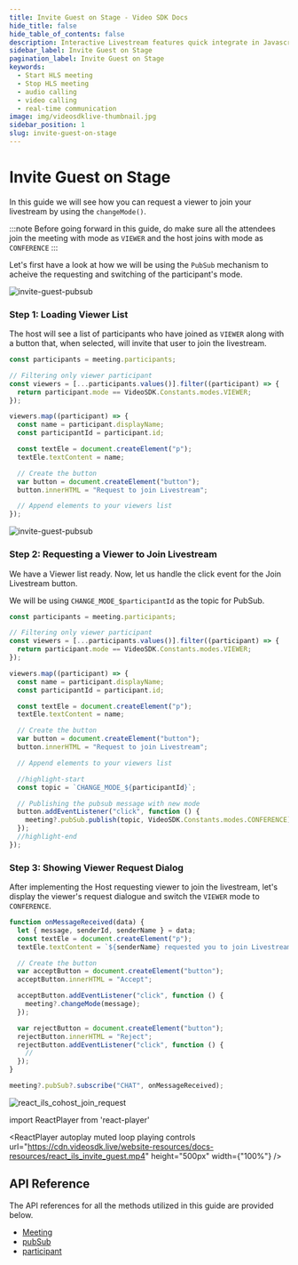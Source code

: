 ```yaml
---
title: Invite Guest on Stage - Video SDK Docs
hide_title: false
hide_table_of_contents: false
description: Interactive Livestream features quick integrate in Javascript, React JS, Android, IOS, React Native, Flutter with Video SDK to add live video & audio conferencing to your applications.
sidebar_label: Invite Guest on Stage
pagination_label: Invite Guest on Stage
keywords:
  - Start HLS meeting
  - Stop HLS meeting
  - audio calling
  - video calling
  - real-time communication
image: img/videosdklive-thumbnail.jpg
sidebar_position: 1
slug: invite-guest-on-stage
---
```


# Invite Guest on Stage

In this guide we will see how you can request a viewer to join your livestream by using the `changeMode()`.

:::note
Before going forward in this guide, do make sure all the attendees join the meeting with mode as `VIEWER` and the host joins with mode as `CONFERENCE`
:::

Let's first have a look at how we will be using the `PubSub` mechanism to acheive the requesting and switching of the participant's mode.

![invite-guest-pubsub](https://cdn.videosdk.live/website-resources/docs-resources/invite_guest_pubsub.png)

### Step 1: Loading Viewer List

The host will see a list of participants who have joined as `VIEWER` along with a button that, when selected, will invite that user to join the livestream.

```js
const participants = meeting.participants;

// Filtering only viewer participant
const viewers = [...participants.values()].filter((participant) => {
  return participant.mode == VideoSDK.Constants.modes.VIEWER;
});

viewers.map((participant) => {
  const name = participant.displayName;
  const participantId = participant.id;

  const textEle = document.createElement("p");
  textEle.textContent = name;

  // Create the button
  var button = document.createElement("button");
  button.innerHTML = "Request to join Livestream";

  // Append elements to your viewers list
});
```

![invite-guest-pubsub](https://cdn.videosdk.live/website-resources/docs-resources/react_ils_viewer_list.png)

### Step 2: Requesting a Viewer to Join Livestream

We have a Viewer list ready. Now, let us handle the click event for the Join Livestream button.

We will be using `CHANGE_MODE_$participantId` as the topic for PubSub.

```js
const participants = meeting.participants;

// Filtering only viewer participant
const viewers = [...participants.values()].filter((participant) => {
  return participant.mode == VideoSDK.Constants.modes.VIEWER;
});

viewers.map((participant) => {
  const name = participant.displayName;
  const participantId = participant.id;

  const textEle = document.createElement("p");
  textEle.textContent = name;

  // Create the button
  var button = document.createElement("button");
  button.innerHTML = "Request to join Livestream";

  // Append elements to your viewers list

  //highlight-start
  const topic = `CHANGE_MODE_${participantId}`;

  // Publishing the pubsub message with new mode
  button.addEventListener("click", function () {
    meeting?.pubSub.publish(topic, VideoSDK.Constants.modes.CONFERENCE);
  });
  //highlight-end
});
```

### Step 3: Showing Viewer Request Dialog

After implementing the Host requesting viewer to join the livestream, let's display the viewer's request dialogue and switch the `VIEWER` mode to `CONFERENCE`.

```js
function onMessageReceived(data) {
  let { message, senderId, senderName } = data;
  const textEle = document.createElement("p");
  textEle.textContent = `${senderName} requested you to join Livestream`;

  // Create the button
  var acceptButton = document.createElement("button");
  acceptButton.innerHTML = "Accept";

  acceptButton.addEventListener("click", function () {
    meeting?.changeMode(message);
  });

  var rejectButton = document.createElement("button");
  rejectButton.innerHTML = "Reject";
  rejectButton.addEventListener("click", function () {
    //
  });
}

meeting?.pubSub?.subscribe("CHAT", onMessageReceived);
```

![react_ils_cohost_join_request](https://cdn.videosdk.live/website-resources/docs-resources/react_ils_cohost_join_request.png)

import ReactPlayer from 'react-player'

<div style={{textAlign: 'center'}}>

<ReactPlayer autoplay muted loop playing controls url="https://cdn.videosdk.live/website-resources/docs-resources/react_ils_invite_guest.mp4" height="500px" width={"100%"} />

</div>

## API Reference

The API references for all the methods utilized in this guide are provided below.

- [Meeting](/javascript/api/sdk-reference/meeting-class/introduction)
- [pubSub](/javascript/api/sdk-reference/meeting-class/pubsub)
- [participant](/javascript/api/sdk-reference/participant-class/introduction)
